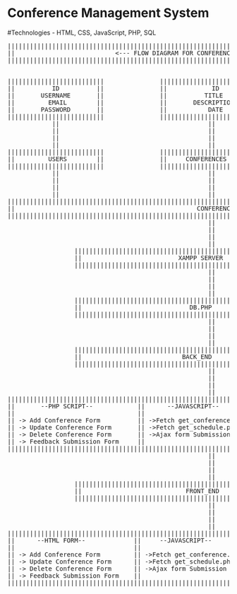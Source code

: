 # Conference Management System
#Technologies - HTML, CSS, JavaScript, PHP, SQL
<pre>
|||||||||||||||||||||||||||||||||||||||||||||||||||||||||||||||||||||||||||||||||||||||||||||||||||||||||||||                    
||                           <--- FLOW DIAGRAM FOR CONFERENCE MANAGEMENT SYSTEM ---><                      ||                                                                                    
|||||||||||||||||||||||||||||||||||||||||||||||||||||||||||||||||||||||||||||||||||||||||||||||||||||||||||||


||||||||||||||||||||||||||               ||||||||||||||||||||||||||               |||||||||||||||||||||||||||
||          ID          ||               ||            ID        ||               ||          ID           ||
||       USERNAME       ||               ||          TITLE       ||               ||        USER_ID        ||
||         EMAIL        ||               ||       DESCRIPTION    ||               ||     CONFERENCE_ID     ||
||       PASSWORD       ||               ||           DATE       ||               ||       COMMENTS        ||
||||||||||||||||||||||||||               ||||||||||||||||||||||||||               |||||||||||||||||||||||||||
            ||                                        ||                                          ||
            ||                                        ||                                          ||
            ||                                        ||                                          ||
            ||                                        ||                                          ||
||||||||||||||||||||||||||               ||||||||||||||||||||||||||               |||||||||||||||||||||||||||  
||         USERS        ||               ||     CONFERENCES      ||               ||       FEEDBACK        ||                                      
||||||||||||||||||||||||||               ||||||||||||||||||||||||||               |||||||||||||||||||||||||||
            ||                                        ||                                          ||        
            ||                                        ||                                          ||        
            ||                                        ||                                          ||        
            ||                                        ||                                          ||        
|||||||||||||||||||||||||||||||||||||||||||||||||||||||||||||||||||||||||||||||||||||||||||||||||||||||||||||
||                                                 CONFERENCE_MANAGEMENT                                   ||
|||||||||||||||||||||||||||||||||||||||||||||||||||||||||||||||||||||||||||||||||||||||||||||||||||||||||||||
                                                      ||                                                      
                                                      ||                                                   
                                                      ||                                                    
                                                      ||                                                    
                  |||||||||||||||||||||||||||||||||||||||||||||||||||||||||||||||||||||||                   
                  ||                          XAMPP SERVER                             ||                   
                  |||||||||||||||||||||||||||||||||||||||||||||||||||||||||||||||||||||||                   
                                                      ||                                                    
                                                      ||                                                    
                                                      ||                                                        
                                                      ||                                                    
                  |||||||||||||||||||||||||||||||||||||||||||||||||||||||||||||||||||||||                    
                  ||                             DB.PHP                                ||                   
                  |||||||||||||||||||||||||||||||||||||||||||||||||||||||||||||||||||||||                   
                                                      ||                                                    
                                                      ||                                                     
                                                      ||                                                    
                                                      ||                                                    
                  |||||||||||||||||||||||||||||||||||||||||||||||||||||||||||||||||||||||                   
                  ||                           BACK_END                                ||                   
                  |||||||||||||||||||||||||||||||||||||||||||||||||||||||||||||||||||||||                   
                                                      ||                                                    
                                                      ||                                                    
                                                      ||                                                    
                                                      ||                                                    
|||||||||||||||||||||||||||||||||||||||||||||||||||||||||||||||||||||||||||||||||||||||||||||||||||||||||||||
||       --PHP SCRIPT--            ||      --JAVASCRIPT--               ||     --DISPLAY SECTIONS--        ||
||                                 ||                                   ||                                 ||
|| -> Add Conference Form          || ->Fetch get_conference.php        || ->Conference Schedule Display   ||
|| -> Update Conference Form       || ->Fetch get_schedule.php          || ->Feedback Display              ||
|| -> Delete Conference Form       || ->Ajax form Submission            ||                                 ||
|| -> Feedback Submission Form     ||                                   |                                  ||
|||||||||||||||||||||||||||||||||||||||||||||||||||||||||||||||||||||||||||||||||||||||||||||||||||||||||||||
                                                      ||
                                                      ||                                                    
                                                      ||
                                                      ||
                  |||||||||||||||||||||||||||||||||||||||||||||||||||||||||||||||||||||||                   
                  ||                            FRONT_END                              ||
                  |||||||||||||||||||||||||||||||||||||||||||||||||||||||||||||||||||||||
                                                      ||
                                                      ||                                                    
                                                      ||
                                                      ||                                                    
|||||||||||||||||||||||||||||||||||||||||||||||||||||||||||||||||||||||||||||||||||||||||||||||||||||||||||||
||      --HTML FORM--             ||     --JAVASCRIPT--              ||     --DISPLAY SECTIONS--           ||
||                                ||                                 ||                                    ||
|| -> Add Conference Form         || ->Fetch get_conference.php      || ->Conference Schedule Display      ||
|| -> Update Conference Form      || ->Fetch get_schedule.php        || ->Feedback Display                 ||
|| -> Delete Conference Form      || ->Ajax form Submission          ||                                    ||
|| -> Feedback Submission Form    ||                                 ||                                    ||
|||||||||||||||||||||||||||||||||||||||||||||||||||||||||||||||||||||||||||||||||||||||||||||||||||||||||||||
</pre>
